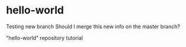 # hello-world

Testing new branch
Should I merge this new info on the master branch?


"hello-world" repository tutorial
